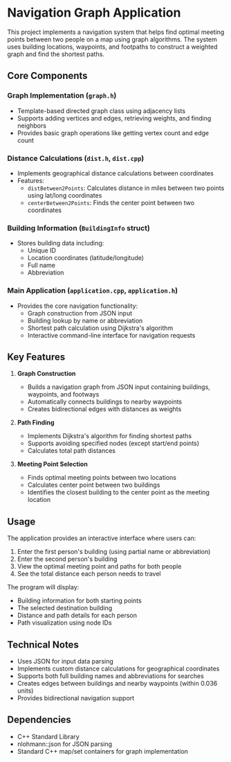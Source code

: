 # Navigation Graph Application

This project implements a navigation system that helps find optimal meeting points between two people on a map using graph algorithms. The system uses building locations, waypoints, and footpaths to construct a weighted graph and find the shortest paths.

## Core Components

### Graph Implementation (`graph.h`)
- Template-based directed graph class using adjacency lists
- Supports adding vertices and edges, retrieving weights, and finding neighbors
- Provides basic graph operations like getting vertex count and edge count

### Distance Calculations (`dist.h`, `dist.cpp`)
- Implements geographical distance calculations between coordinates
- Features:
  - `distBetween2Points`: Calculates distance in miles between two points using lat/long coordinates
  - `centerBetween2Points`: Finds the center point between two coordinates

### Building Information (`BuildingInfo` struct)
- Stores building data including:
  - Unique ID
  - Location coordinates (latitude/longitude)
  - Full name
  - Abbreviation

### Main Application (`application.cpp`, `application.h`)
- Provides the core navigation functionality:
  - Graph construction from JSON input
  - Building lookup by name or abbreviation
  - Shortest path calculation using Dijkstra's algorithm
  - Interactive command-line interface for navigation requests

## Key Features

1. **Graph Construction**
   - Builds a navigation graph from JSON input containing buildings, waypoints, and footways
   - Automatically connects buildings to nearby waypoints
   - Creates bidirectional edges with distances as weights

2. **Path Finding**
   - Implements Dijkstra's algorithm for finding shortest paths
   - Supports avoiding specified nodes (except start/end points)
   - Calculates total path distances

3. **Meeting Point Selection**
   - Finds optimal meeting points between two locations
   - Calculates center point between two buildings
   - Identifies the closest building to the center point as the meeting location

## Usage

The application provides an interactive interface where users can:
1. Enter the first person's building (using partial name or abbreviation)
2. Enter the second person's building
3. View the optimal meeting point and paths for both people
4. See the total distance each person needs to travel

The program will display:
- Building information for both starting points
- The selected destination building
- Distance and path details for each person
- Path visualization using node IDs

## Technical Notes

- Uses JSON for input data parsing
- Implements custom distance calculations for geographical coordinates
- Supports both full building names and abbreviations for searches
- Creates edges between buildings and nearby waypoints (within 0.036 units)
- Provides bidirectional navigation support

## Dependencies

- C++ Standard Library
- nlohmann::json for JSON parsing
- Standard C++ map/set containers for graph implementation
